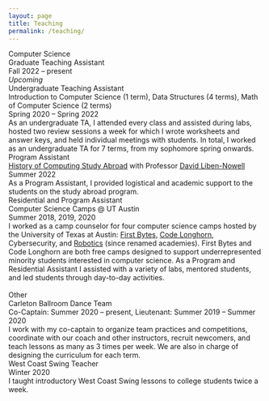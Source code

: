 ```yaml
---
layout: page
title: Teaching
permalink: /teaching/
---
```

<link rel="stylesheet" href="/assets/css/main.css">
<div class="project-heading">Computer Science</div>
<div class="small-spacer"></div>
<div class="project-title">Graduate Teaching Assistant</div>
<!--<div class="project-content">Introduction to Computer Science (1 term), Data Structures (4 terms), Math of Computer Science (2 terms)</div>-->
<div class ="time">Fall 2022 – present</div>
<div class="tiny-spacer"></div>
<div class="project-content"><em>Upcoming</em></div>
<div class="small-spacer"></div>
<div class="project-title">Undergraduate Teaching Assistant</div>
<div class="project-content">Introduction to Computer Science (1 term), Data Structures (4 terms), Math of Computer Science (2 terms)</div>
<div class ="time">Spring 2020 – Spring 2022</div>
<div class="tiny-spacer"></div>
<div class="project-content">As an undergraduate TA, I attended every class and assisted during labs, hosted two review sessions a week for which I wrote worksheets and answer keys, and held individual meetings with students. In total, I worked as an undergraduate TA for 7 terms, from my sophomore spring onwards.</div>
<div class="small-spacer"></div>
<div class="project-title">Program Assistant</div>
<div class="project-content"><a href="https://www.carleton.edu/ocs/computing/">History of Computing Study Abroad</a> with Professor <a href="https://cs.carleton.edu/faculty/dlibenno/">David Liben-Nowell</a></div>
<div class ="time">Summer 2022</div>
<div class="tiny-spacer"></div>
<div class="project-content">As a Program Assistant, I provided logistical and academic support to the students on the study abroad program. </div>
<div class="small-spacer"></div>
<div class="project-title">Residential and Program Assistant</div>
<div class="project-content">Computer Science Camps @ UT Austin</div>
<div class ="time">Summer 2018, 2019, 2020</div>
<div class="tiny-spacer"></div>
<div class="project-content">I worked as a camp counselor for four computer science camps hosted by the University of Texas at Austin: <a href="https://www.cs.utexas.edu/outreach/academies/women">First Bytes</a>, <a href="https://www.cs.utexas.edu/outreach/academies/all">Code Longhorn</a>, Cybersecurity, and <a href="https://www.cs.utexas.edu/outreach/academies/robotics">Robotics</a> (since renamed academies). First Bytes and Code Longhorn are both free camps designed to support underrepresented minority students interested in computer science. As a Program and Residential Assistant I assisted with a variety of labs, mentored students, and led students through day-to-day activities.</div>
<br>
<div class="project-heading">Other</div>
<div class="small-spacer"></div>
<div class="project-title">Carleton Ballroom Dance Team</div>
<div class ="time">Co-Captain: Summer 2020 – present, Lieutenant: Summer 2019 – Summer 2020</div>
<div class="tiny-spacer"></div>
<div class="project-content">I work with my co-captain to organize team practices and competitions, coordinate with our coach and other instructors, recruit newcomers, and teach lessons as many as 3 times per week. We are also in charge of designing the curriculum for each term.</div>
<div class="small-spacer"></div>
<div class="project-title">West Coast Swing Teacher</div>
<div class ="time">Winter 2020</div>
<div class="tiny-spacer"></div>
<div class="project-content">I taught introductory West Coast Swing lessons to college students twice a week.</div>
